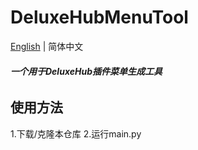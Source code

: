 # DeluxeHubMenuTool
 [English](./README.md) | 简体中文
###### **一个用于DeluxeHub插件菜单生成工具**
## 使用方法
1.下载/克隆本仓库
2.运行main.py
